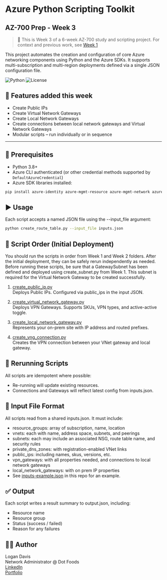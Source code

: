 # Azure Python Scripting Toolkit
## AZ-700 Prep - Week 3

> 📌 This is Week 3 of a 6-week AZ-700 study and scripting project. For context and previous work, see [Week 1](https://github.com/logand99/AZ-700-Python-Labs/tree/a1abfbf74b02dae6407a4a39cf489f98a3533887/Week%201)

This project automates the creation and configuration of core Azure networking components using Python and the Azure SDKs. It supports multi-subscription and multi-region deployments defined via a single JSON configuration file.

![Python](https://img.shields.io/badge/Python-3.8+-blue)
![License](https://img.shields.io/badge/license-MIT-green)

## 🔧 Features added this week

- Create Public IPs
- Create Virtual Network Gateways
- Create Local Network Gateways
- Create connections between local network gateways and Virtual Network Gateways
- Modular scripts – run individually or in sequence

---

## 📁 Prerequisites

- Python 3.8+
- Azure CLI authenticated (or other credential methods supported by `DefaultAzureCredential`)
- Azure SDK libraries installed:

```bash
pip install azure-identity azure-mgmt-resource azure-mgmt-network azure-mgmt-privatedns
```

## ▶️ Usage

Each script accepts a named JSON file using the --input_file argument:
```bash
python create_route_table.py --input_file inputs.json
```

## 📜 Script Order (Initial Deployment)

You should run the scripts in order from Week 1 and Week 2 folders. After the initial deployment, they can be safely rerun independently as needed.
Before running these scripts, be sure that a GatewaySubnet has been defined and deployed using create_subnet.py from Week 1. This subnet is required for the Virtual Network Gateway to be created successfully.

1. [create_public_ip.py](https://github.com/logand99/AZ-700-Python-Labs/blob/bac6a465e0ca5ab81d0382a41e59a5e81b1501dc/Week%203/create_public_ip.py)\
   Deploys Public IPs. Configured via public_ips in the input JSON.

2. [create_virtual_network_gateway.py](https://github.com/logand99/AZ-700-Python-Labs/blob/bac6a465e0ca5ab81d0382a41e59a5e81b1501dc/Week%203/create_virtual_network_gateway.py)\
   Deploys VPN Gateways. Supports SKUs, VPN types, and active-active toggle.

3. [create_local_network_gateway.py](https://github.com/logand99/AZ-700-Python-Labs/blob/bac6a465e0ca5ab81d0382a41e59a5e81b1501dc/Week%203/create_local_network_gateway.py)\
   Represents your on-prem site with IP address and routed prefixes.

4. [create_vng_connection.py](https://github.com/logand99/AZ-700-Python-Labs/blob/5eedc264e1e07dd208158d5a733f22b5511ebc6e/Week%203/create_vng_connection.py)\
   Creates the VPN connection between your VNet gateway and local gateway.

## 🔄 Rerunning Scripts

All scripts are idempotent where possible:

- Re-running will update existing resources.
- Connections and Gateways will reflect latest config from inputs.json.

## 📂 Input File Format

All scripts read from a shared inputs.json. It must include:

- resource_groups: array of subscription, name, location
- vnets: each with name, address space, subnets, and peerings
- subnets: each may include an associated NSG, route table name, and security rules
- private_dns_zones: with registration-enabled VNet links
- public_ips: including names, skus, versions, etc.
- vpn_gateways: with all properties needed, and connections to local network gateways
- local_network_gateways: with on prem IP properties
- See [inputs-example.json](https://github.com/logand99/AZ-700-Python-Labs/blob/8c9be5141eb7b09eb38bd1cd0dad8c4349171b7d/Week%203/inputs-example.json) in this repo for an example.

## ✅ Output

Each script writes a result summary to output.json, including:

- Resource name
- Resource group
- Status (success / failed)
- Reason for any failures

## 🧑‍💻 Author

Logan Davis\
Network Administrator @ Dot Foods\
[LinkedIn](https://www.linkedin.com/in/logan-davis-991726237/)\
[Portfolio](https://logand99.com)

